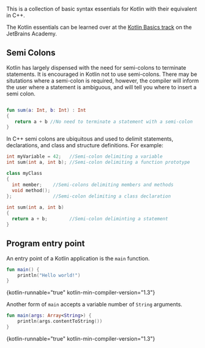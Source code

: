 [//]: # (title: Basic syntax)

This is a collection of basic syntax essentials for Kotlin with their equivalent in C++.

The Kotlin essentials can be learned over at the [Kotlin Basics track](https://hyperskill.org/tracks/18)
on the JetBrains Academy.

## Semi Colons

Kotlin has largely dispensed with the need for semi-colons to terminate statements. It is encouraged in Kotlin not to use semi-colons. There may be situtations where a semi-colon is required, however, the compiler will 
inform the user where a statement is ambiguous, and will tell you where to insert a semi colon.

```kotlin

fun sum(a: Int, b: Int) : Int
{
   return a + b //No need to terminate a statement with a semi-colon
}
```

In C++ semi colons are ubiquitous and used to delimit statements, declarations, and class and structure definitions.
For example:

``` cpp
int myVariable = 42;   //Semi-colon delimiting a variable
int sum(int a, int b); //Semi-colon delimiting a function prototype

class myClass
{
  int member;    //Semi-colons delimiting members and methods
  void method();
};               //Semi-colon delimiting a class declaration
  
int sum(int a, int b)
{ 
  return a + b;        //Semi-colon deliminting a statement
}
```

## Program entry point

An entry point of a Kotlin application is the `main` function.

```kotlin
fun main() {
    println("Hello world!")
}
```
{kotlin-runnable="true" kotlin-min-compiler-version="1.3"}

Another form of `main` accepts a variable number of `String` arguments. 

```kotlin
fun main(args: Array<String>) {
    println(args.contentToString())
}
```
{kotlin-runnable="true" kotlin-min-compiler-version="1.3"}